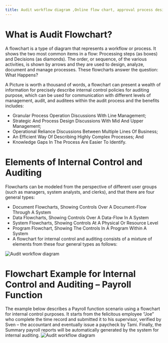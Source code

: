 ```yaml
---
title: Audit workflow diagram ,Online flow chart, approval process design, online Drawing
---
```


# What is Audit Flowchart?

A flowchart is a type of diagram that represents a workflow or process. It shows the two most common items in a flow: Processing steps (as boxes) and Decisions (as diamonds). The order, or sequence, of the various activities, is shown by arrows and they are used to design, analyze, document and manage processes. These flowcharts answer the question: What Happens?

A Picture is worth a thousand of words, a flowchart can present a wealth of information for precisely describe internal control policies for auditing purpose, which can be used for communication with different levels of management, audit, and auditees within the audit process and the benefits includes:

- Granular Process Operation Discussions With Line Management;
- Strategic And Process Design Discussions With Mid And Upper Management;
- Operational Reliance Discussions Between Multiple Lines Of Business;
- An Efficient Way Of Describing Highly Complex Processes; And
- Knowledge Gaps In The Process Are Easier To Identify.

# Elements of Internal Control and Auditing

 Flowcharts can be modeled from the perspective of different user groups (such as managers, system analysts, and clerks), and that there are four general types:
 
- Document Flowcharts, Showing Controls Over A Document-Flow Through A System
- Data Flowcharts, Showing Controls Over A Data-Flow In A System
- System Flowcharts, Showing Controls At A Physical Or Resource Level
- Program Flowchart, Showing The Controls In A Program Within A System
- A flowchart for internal control and auditing consists of a mixture of elements from these four general types as follows:
 
 ![Audit workflow diagram](https://www.freedgo.com/public/themes/freedgo/workflow/audit-flowchart-symbols.png "Audit workflow diagram")
 
 # Flowchart Example for Internal Control and Auditing – Payroll Function

The example below describes a Payroll function scenario using a flowchart for internal control purposes. It starts from the felicitous employee “Joe” who complete the time record and submitted it to his supervisor, verified by Sven – the accountant and eventually issue a paycheck by Tami. Finally, the Summary payroll reports will be automatically generated by the system for internal auditing.
 ![Audit workflow diagram](https://www.freedgo.com/public/themes/freedgo/network/audit-flowchart-symbols.png "Audit workflow diagram")
